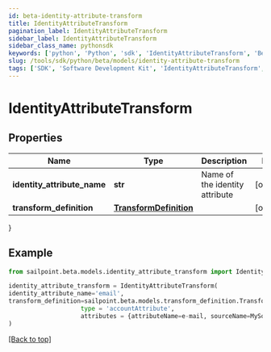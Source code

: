 ```yaml
---
id: beta-identity-attribute-transform
title: IdentityAttributeTransform
pagination_label: IdentityAttributeTransform
sidebar_label: IdentityAttributeTransform
sidebar_class_name: pythonsdk
keywords: ['python', 'Python', 'sdk', 'IdentityAttributeTransform', 'BetaIdentityAttributeTransform'] 
slug: /tools/sdk/python/beta/models/identity-attribute-transform
tags: ['SDK', 'Software Development Kit', 'IdentityAttributeTransform', 'BetaIdentityAttributeTransform']
---
```


# IdentityAttributeTransform


## Properties

Name | Type | Description | Notes
------------ | ------------- | ------------- | -------------
**identity_attribute_name** | **str** | Name of the identity attribute | [optional] 
**transform_definition** | [**TransformDefinition**](transform-definition) |  | [optional] 
}

## Example

```python
from sailpoint.beta.models.identity_attribute_transform import IdentityAttributeTransform

identity_attribute_transform = IdentityAttributeTransform(
identity_attribute_name='email',
transform_definition=sailpoint.beta.models.transform_definition.TransformDefinition(
                    type = 'accountAttribute', 
                    attributes = {attributeName=e-mail, sourceName=MySource, sourceId=2c9180877a826e68017a8c0b03da1a53}, )
)

```
[[Back to top]](#) 


